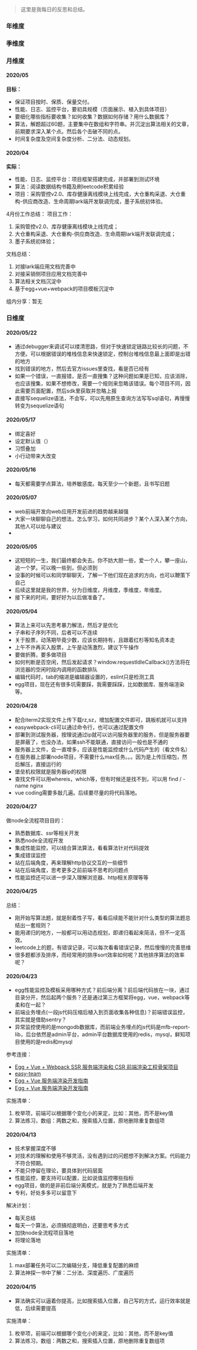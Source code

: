 
> 这里是我每日的反思和总结。

### 年维度

### 季维度

### 月维度

#### 2020/05

**目标：**

- 保证项目按时、保质、保量交付。
- 性能、日志、监控平台，要初具规模（页面展示、植入到具体项目）
- 要细化哪些指标要收集？如何收集？数据如何存储？用什么数据库？
- 算法，解题超过60题，主要集中在数组和字符串。并沉淀出算法相关的文章，前期要求深入某个点。然后各个击破不同的点。
- 时间复杂度及空间复杂度分析、二分法、动态规划。

#### 2020/04

**实际：**

- 性能、日志、监控平台：项目框架搭建完成，并部署到测试环境
- 算法：阅读数据结构书籍及刷leetcode积累经验
- 项目：采购管控v2.0、库存健康离线模块上线完成，大仓重构采退、大仓重构-供应商改造、生命周期lark端开发联调完成，墨子系统初体验。

4月份工作总结：
项目工作：

1. 采购管控v2.0、库存健康离线模块上线完成；
2. 大仓重构采退、大仓重构-供应商改造、生命周期lark端开发联调完成；
3. 墨子系统初体验；

文档总结：

1. 对接lark端应用文档完善中
2. 对接采销侧项目应用文档完善中
3. 算法相关文档沉淀中
4. 基于egg+vue+webpack的项目模板沉淀中

组内分享：暂无

### 日维度

#### 2020/05/22

- 通过debugger来调试可以缕清思路，但对于快速锁定链路比较长的问题，不方便。可以根据错误的堆栈信息来快速锁定，控制台堆栈信息最上面即是出错的地方
- 找到错误的地方，然后去官方issues里查找，看是否已经有
- 如果一个错误，一直报错，是否一直搜集？这种问题如果是已知，应该消除，也应该搜集，如果不想修改，需要一个规则来忽略该错误。每个项目不同，因此需要页面配置，然后sdk里获取并忽略上报
- 直接写sequelize语法，不会写，可以先用原生查询方法写写sql语句，再慢慢转变为sequelize语句

#### 2020/05/17

- 绑定喜好
- 设定默认值（）
- 习惯叠加
- 小行动带来大改变

#### 2020/05/16

- 每天都需要学点算法，培养敏感度。每天至少一个新题，且书写旧题


#### 2020/05/07

- web前端开发向web应用开发前进的趋势越来越强
- 大家一块聊聊自己的想法，怎么学习，如何共同进步？某个人深入某个方向，其他人可以给与建议
- 

#### 2020/05/05

- 这短短的一生，我们最终都会失去。你不妨大胆一些，爱一个人，攀一座山，追一个梦。可以晚一些到，但必须到
- 没事的时候可以和同学聊聊天，了解一下他们现在追求的方向，也可以鞭策下自己
- 后续这里就是我的世界，分为日维度，月维度，季维度，年维度。
- 接下来的时间，要好好为以后做准备了。


#### 2020/05/04

- 算法上来可以先思考暴力解法，然后才是优化
- 子串和子序列不同，后者可以不连续
- 关于股票，动荡期毕竟少数，应该长期持有，且跟着红杉等知名资本走
- 上午不许再买入股票，上午是动荡激烈，建议下午操作
- 要做折腾，要多做项目
- 如何判断是否空闲，然后发起请求？window.requestIdleCallback()方法将在浏览器的空闲时段内调用的函数排队
- 编辑代码时，tab的缩进是编辑器设置的，eslint只是检测工具
- egg项目，现在还有很多坑需要踩，我需要踩踩，比如数据库、服务端渲染等。

#### 2020/04/28

- 配合iterm2实现文件上传下载rz,sz，增加配置文件即可，跳板机就可以支持
- easywebpack-cli可以通过命令行，也可以通过配置文件
- 部署到测试服务器，按理说通过ip就可以访问服务器里的服务，但是服务器要是屏蔽了，也没办法，如果ssh不能联通，直接访问一般也是不通的
- 服务器上文件，会一直增多，应该是性能监控或什么代码产生的（看文件名）
- 在服务器上部署node项目，不需要什么max任务。。。因为是上传压缩包，然后解压，直接运行的
- 堡垒机权限就是服务器ip的权限
- 查找文件可以用whereis，which等，但有时候还是找不到，可以用 find / -name nginx
- vue coding需要多敲几遍。后续要尽量的将代码落地。

#### 2020/04/27

做node全流程项目目的：

- 熟悉数据库、ssr等相关开发
- 熟悉node全流程开发
- 集成性能监控，可以结合算法算法，看看算法针对代码提效
- 集成错误监控
- 站在后端角度，再来理解http协议交互的一些细节
- 站在后端角度，思考更多之前前端不思考的问题点
- 性能监控还可以进一步深入理解浏览器、http相关原理等等

#### 2020/04/25

总结：

- 刚开始写算法题，就是耐着性子写，看看后续能不能针对什么类型的算法题总结出一套规则？
- 能用递归的地方，一般都可以用动态规划，即递归看起来简洁，但不一定高效。
- leetcode上的题，有错误记录，可以每次看看错误记录，然后慢慢的完善思维
- 很多题都涉及排序，而经常用的排序sort效率如何呢？其他排序算法的效率呢？

#### 2020/04/23

- egg性能监控及模板采用哪种方式？前后端分离？前后端代码放在一块，通过目录分开，然后起两个服务？还是通过第三方框架将egg，vue，webpack等柔和在一起？
- 前端业务埋点(一段js代码压缩后植入到页面收集各种信息)？前端错误监控，其实就是借助sentry？
- 异常监控使用的是mongodb数据库，而前端业务埋点的js代码是mfb-report-lib，后台依然是admin平台，admin平台数据库使用的redis，mysql，鲜知项目使用的是redis和mysql

参考连接：

- [Egg + Vue + Webpack SSR 服务端渲染和 CSR 前端渲染工程骨架项目](https://github.com/easy-team/egg-vue-webpack-boilerplate)
- [easy-team](https://www.yuque.com/easy-team)
- [Egg + Vue 服务端渲染开发指南](https://www.yuque.com/easy-team/egg-vue)
- [Egg + Vue 服务端渲染开发指南](https://zhuanlan.zhihu.com/p/30445536)

实施清单：

1. 枚举项，前端可以根据哪个变化小的来定，比如：其他，而不是key值
2. 算法练习，数组：两数之和，搜索插入位置，原地删除重复数组项

#### 2020/04/13

- 技术掌握深度不够
- 对技术的理解和使用不够灵活，没有遇到过的问题想不到解决方案。代码能力不符合预期。
- 不能只停留在理论，要具体到代码层面
- 性能监控，要支持可以配置，比如说值监控哪些指标
- egg项目，做的是非前后端分离模式，就是为了熟悉后端开发
- 专利，好处多多可以留意下

解决计划：

- 每天总结
- 每天一个算法，必须搞彻底明白，还要思考多方式
- 加快node全流程项目落地
- 将理论落地

实施清单：

1. max部署任务可以二次编辑分支，降低重复配置的麻烦
2. 算法神探一书中了解：二分法、深度遍历、广度遍历

#### 2020/04/15

- 算法确实可以逼着你提高，比如搜索插入位置，自己写的方式，运行效率就是低，后续需要提高

实施清单：

1. 枚举项，前端可以根据哪个变化小的来定，比如：其他，而不是key值
2. 算法练习，数组：两数之和，搜索插入位置，原地删除重复数组项

